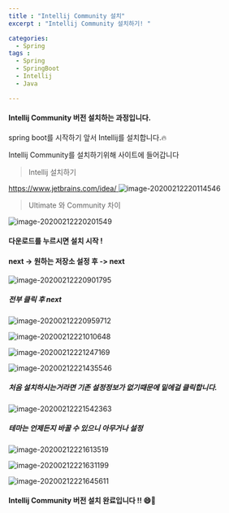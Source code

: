 ```yaml
---
title : "Intellij Community 설치"
excerpt : "Intellij Community 설치하기! "

categories:
  - Spring
tags :
  - Spring
  - SpringBoot
  - Intellij
  - Java

---
```


####   Intellij Community 버전 설치하는 과정입니다.

spring boot를 시작하기 앞서 Intellij를 설치합니다.:fire:

Intellij Community를 설치하기위해 사이트에 들어갑니다

> Intellij 설치하기

[https://www.jetbrains.com/idea/ ](https://www.jetbrains.com/idea/)
![image-20200212220114546](https://user-images.githubusercontent.com/53978090/74340416-34656380-4de9-11ea-8512-1de60362b546.png)

> Ultimate 와 Community 차이

![image-20200212220201549](C:\Users\LeeJiEun\AppData\Roaming\Typora\typora-user-images\image-20200212220201549.png)



#### 다운로드를 누르시면 설치 시작 !

#### next -> 원하는 저장소 설정 후 -> next 

![image-20200212220901795](C:\Users\LeeJiEun\AppData\Roaming\Typora\typora-user-images\image-20200212220901795.png)



##### 전부 클릭 후 next



![image-20200212220959712](C:\Users\LeeJiEun\AppData\Roaming\Typora\typora-user-images\image-20200212220959712.png)

![image-20200212221010648](C:\Users\LeeJiEun\AppData\Roaming\Typora\typora-user-images\image-20200212221010648.png)

![image-20200212221247169](C:\Users\LeeJiEun\AppData\Roaming\Typora\typora-user-images\image-20200212221247169.png)

![image-20200212221435546](C:\Users\LeeJiEun\AppData\Roaming\Typora\typora-user-images\image-20200212221435546.png)

##### 처음 설치하시는거라면 기존 설정정보가 없기때문에 밑에걸 클릭합니다.

![image-20200212221542363](C:\Users\LeeJiEun\AppData\Roaming\Typora\typora-user-images\image-20200212221542363.png)

##### 테마는 언제든지 바꿀 수 있으니 아무거나 설정

![image-20200212221613519](C:\Users\LeeJiEun\AppData\Roaming\Typora\typora-user-images\image-20200212221613519.png)

![image-20200212221631199](C:\Users\LeeJiEun\AppData\Roaming\Typora\typora-user-images\image-20200212221631199.png)

![image-20200212221645611](C:\Users\LeeJiEun\AppData\Roaming\Typora\typora-user-images\image-20200212221645611.png)



#### Intellij Community 버전 설치 완료입니다 !!  :smile::raised_hands:



